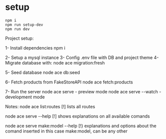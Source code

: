 # setup

```shell
npm i
npm run setup-dev
npm run dev
```

Project setup:

1- Install dependencies
npm i

2- Setup a mysql instance
3- Config .env file with DB and project theme
4- Migrate database with:
node ace migration:fresh

5- Seed database
node ace db:seed

6- Fetch products from FakeStoreAPI
node ace fetch:products

7- Run the server
node ace serve - preview mode
node ace serve --watch - development mode

Notes: 
node ace list:routes 
  [!] lists all routes

node ace serve --help 
  [!] shows explanations on all available comands

node ace serve make:model --help
  [!} explanations and options about the comand inserted in this case make:model, can be any other
